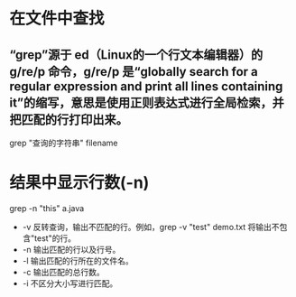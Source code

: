 # 在文件中查找

## “grep”源于 ed（Linux的一个行文本编辑器）的 g/re/p 命令，g/re/p 是“globally search for a regular expression and print all lines containing it”的缩写，意思是使用正则表达式进行全局检索，并把匹配的行打印出来。


grep "查询的字符串" filename
# 结果中显示行数(-n)
grep -n  "this" a.java

- -v	反转查询，输出不匹配的行。例如，grep -v "test" demo.txt 将输出不包含"test"的行。
- -n	输出匹配的行以及行号。
- -l	输出匹配的行所在的文件名。
- -c	输出匹配的总行数。
- -i	不区分大小写进行匹配。
